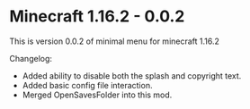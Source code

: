 # Minecraft 1.16.2 - 0.0.2
This is version 0.0.2 of minimal menu for minecraft 1.16.2

Changelog:
* Added ability to disable both the splash and copyright text.
* Added basic config file interaction.
* Merged OpenSavesFolder into this mod. 